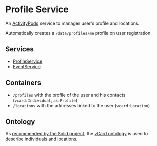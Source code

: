 # Profile Service

An [ActivityPods](../../README.md) service to manager user's profile and locations.

Automatically creates a `/data/profiles/me` profile on user registration.

## Services

- [ProfileService](services/profile.js)
- [EventService](services/location.js)

## Containers

- `/profiles` with the profile of the user and his contacts (`vcard:Individual`, `as:Profile`)
- `/locations` with the addresses linked to the user (`vcard:Location`)

## Ontology

As [recommended by the Solid project](https://github.com/solid/vocab#recommended-by-solid), the [vCard ontology](https://www.w3.org/TR/vcard-rdf/) is used to describe individuals and locations.
